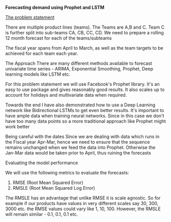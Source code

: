 **Forecasting demand using Prophet and LSTM**

<u>The problem statement</u>

There are multiple product lines (teams). The Teams are A,B and C. Team C is further split into sub-teams CA, CB, CC, CD. We need to prepare a rolling 12 month forecast for each of the teams/subteams

The fiscal year spans from April to March, as well as the team targets to be achieved for each team each year.

The Approach
There are many different methods available to forecast univariate time series - ARIMA, Exponential Smoothing, Prophet, Deep learning models like LSTM etc.

For this problem statement we will use Facebook's Prophet library. It's an easy to use package and gives reasonably good results. It also scales up to account for holidays and multivariate data when required.

Towards the end I have also demonstrated how to use a Deep Learning network like Bidirectional LSTMs to get even better results. It's important to have ample data when training neural networks. Since in this case we don't have too many data points so a more traditional approach like Prophet might work better

Being careful with the dates
Since we are dealing with data which runs in the Fiscal year Apr-Mar, hence we need to ensure that the sequence remains unchanged when we feed the data into Prophet. Otherwise the Jan-Mar data would be taken prior to April, thus ruining the forecasts

Evaluating the model performance

We will use the following metrics to evaluate the forecasts:

1) RMSE (Root Mean Squared Error)
2) RMSLE (Root Mean Squared Log Error)

The RMSLE has an advantage that unlike RMSE it is scale agnostic. So for example if our products have values in very different scales say 30, 300, 3000 etc. the RMSE values could vary like 1, 10, 100. However, the RMSLE will remain similar - 0.1, 0.1, 0.1 etc.
